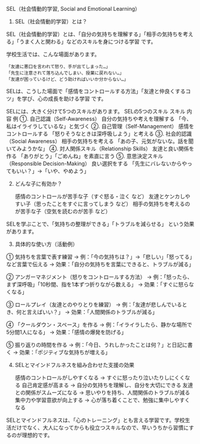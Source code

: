 SEL（社会情動的学習, Social and Emotional Learning）
1. SEL（社会情動的学習）とは？

SEL（社会情動的学習）とは、「自分の気持ちを理解する」「相手の気持ちを考える」「うまく人と関わる」などのスキルを身につける学習 です。

学校生活では、こんな場面があります。

    「友達に悪口を言われて怒り、手が出てしまった…」
    「先生に注意されて落ち込んでしまい、授業に戻れない…」
    「友達が困っているけど、どう助ければいいか分からない…」

SELは、こうした場面で「感情をコントロールする方法」「友達と仲良くするコツ」を学び、心の成長を助ける学習 です。

SELには、大きく分けて5つのスキルがあります。
SELの5つのスキル
スキル	内容	例
①. 自己認識（Self-Awareness）	自分の気持ちや考えを理解する	「今、私はイライラしているな」と気づく
②. 自己管理（Self-Management）	感情をコントロールする	「怒りそうなときは深呼吸しよう」と考える
③. 社会的認識（Social Awareness）	相手の気持ちを考える	「あの子、元気がないな。話を聞いてみようかな」
④. 対人関係スキル（Relationship Skills）	友達と良い関係を作る	「ありがとう」「ごめんね」を素直に言う
⑤. 意思決定スキル（Responsible Decision-Making）	良い選択をする	「先生にバレないからやってもいい？」→「いや、やめよう」

2. どんな子に有効か？

    感情のコントロールが苦手な子（すぐ怒る・泣く など）
    友達とケンカしやすい子（思ったことをすぐに言ってしまう など）
    相手の気持ちを考えるのが苦手な子（空気を読むのが苦手 など）

SELを学ぶことで、「気持ちの整理ができる」「トラブルを減らせる」 という効果があります。

3. 具体的な使い方（活動例）

① 気持ちを言葉で表す練習
→ 例：「今の気持ちは？」→「悲しい」「怒ってる」など言葉で伝える
→ 効果：「自分の気持ちを言葉にできると、トラブルが減る」

② アンガーマネジメント（怒りをコントロールする方法）
→ 例：「怒ったら、まず深呼吸」「10秒間、指を1本ずつ折りながら数える」
→ 効果：「すぐに怒らなくなる」

③ ロールプレイ（友達とのやりとりを練習）
→ 例：「友達が悲しんでいるとき、何と言えばいい？」
→ 効果：「人間関係のトラブルが減る」

④ 「クールダウン・スペース」を作る
→ 例：「イライラしたら、静かな場所で5分間1人になる」
→ 効果：「感情の爆発を防げる」

⑤ 振り返りの時間を作る
→ 例：「今日、うれしかったことは何？」と日記に書く
→ 効果：「ポジティブな気持ちが増える」

4. SELとマインドフルネスを組み合わせた支援の効果

    感情のコントロールがしやすくなる → すぐに怒ったり泣いたりしにくくなる
    自己肯定感が高まる → 自分の気持ちを理解し、自分を大切にできる
    友達との関係がスムーズになる → 思いやりを持ち、人間関係のトラブルが減る
    集中力や学習意欲が向上する → 心が落ち着くことで、勉強に集中しやすくなる

SELとマインドフルネスは、「心のトレーニング」とも言える学習です。学校生活だけでなく、大人になってからも役立つスキルなので、早いうちから習慣にするのが理想的です。